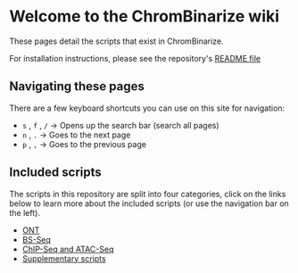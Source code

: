 # Welcome to the ChromBinarize wiki

These pages detail the scripts that exist in ChromBinarize.

For installation instructions, please see the repository's [README
file](https://github.com/sof202/ChromBinarize/?tab=readme-ov-file#setup)

## Navigating these pages

There are a few keyboard shortcuts you can use on this site for navigation:

- `s` , `f` , `/` -> Opens up the search bar (search all pages)
- `n` , `.` -> Goes to the next page
- `p` , `,` -> Goes to the previous page

## Included scripts

The scripts in this repository are split into four categories, click on the
links below to learn more about the included scripts (or use the navigation bar
on the left).

- [ONT](./ONT.md)
- [BS-Seq](./BS-Seq.md)
- [ChIP-Seq and ATAC-Seq](./Peak_Called_Data.md)
- [Supplementary scripts](./Supplementary_Scripts.md)


